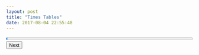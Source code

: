 ```yaml
---
layout: post
title: "Times Tables"
date: 2017-08-04 22:55:48
---
```


<style>
.site {
  max-width: 44rem;
}
table {
    text-align: center;
    margin: 0 auto;
    background-color: white;
}
@media print {
  @page {
    size: landscape;
    orientation: landscape;
  }
  body {
    margin: 0;
  }

  .site {
    max-width: inherit;
    min-height: inherit;
    margin: 0 inherit;
    line-height: 1.5rem;
    background-color: white;
  }

  .copyright {
    display: none;
  }

  .meta {
    display: none;
  }

table, th, td {
    border: 1px solid black;
    border-collapse: collapse;
}
table {
  margin-top: 1rem;
}

th {
  padding: 0.1rem 0.4rem;
}
  input {
    border-style: none;
    display: inline;
  }

  td {min-width: 4rem;}

  ::-webkit-input-placeholder { /* WebKit browsers */
      color: transparent;
  }
  :-moz-placeholder { /* Mozilla Firefox 4 to 18 */
      color: transparent;
  }
  ::-moz-placeholder { /* Mozilla Firefox 19+ */
      color: transparent;
  }
  :-ms-input-placeholder { /* Internet Explorer 10+ */
      color: transparent;
  }

}

th {
    font-family: sans-serif;
}

table input {
    text-align: center;
}

table input[type=number] {
    -moz-appearance:textfield; 
    margin: 0;
    width: 7ch;
} 

table input[type=number]::-webkit-inner-spin-button {
    -webkit-appearance: none;
    margin: 0;
}

.todo {
    background-color: #fee;
}

.done {
    background-color: #efe;
}

progress {
    width: 100%;
}

</style>
<form>
<progress class="no-print" id="progress-bar" value="1" max="144"></progress>
<table id="times-table" ></table>
<input id="next" class="no-print" type="submit" value="Next" />
</form>
<script>
    var size = 12;
    var current = null;
    var todo = [];
    var table = document.getElementById('times-table');
    for (var i=1; i<=size; ++i) {
        var tr = document.createElement('tr');
        if (i === 1) {
            tr.appendChild(document.createElement('th'))
            for (var j=1; j<=size; ++j) {
                var th = document.createElement('th');
                th.innerHTML = '' + j
                tr.appendChild(th)
            }
            table.appendChild(tr);
            tr = document.createElement('tr');
        }
        table.appendChild(tr);
        for (var j=1; j<=size; ++j) {
            var td = document.createElement('td');
            if (j === 1) {
                var th = document.createElement('th');
                th.innerHTML = '' + i
                tr.appendChild(th);
            }
            var input = document.createElement('input');
            input.setAttribute('type', 'text');
            var id = '' + j + " x " + i;
            todo.push(id);
            input.setAttribute('id', id);
            input.setAttribute('placeholder', id)            
            input.setAttribute('disabled', true)
            input.setAttribute('size', 6)
            input.setAttribute('type', 'number')
            input.setAttribute('pattern', '' + j* i)
            input.setAttribute('title', '' + j + ' times ' +  i)

            td.appendChild(input);
            tr.appendChild(td);
        }
    }
    function showWellDone() {
        var marquee = document.createElement('marquee');
        marquee.innerHTML = 'Well Done!'
        var progress = document.getElementById('progress-bar');
        progress.parentElement.appendChild(marquee);
    }

    function checkCurrent(e) {
        var p = current.getAttribute('pattern');
        var v = current.value;
        if (v.trim() === p) {
            var progress = document.getElementById('progress-bar');
            current.setAttribute('class', 'done')
            progress.value = parseInt(progress.value, 10) + 1
            var idx = todo.indexOf(current.id)
            todo.splice(idx, 1)
        } else {
            current.setAttribute('class', 'todo')
        }
    }

    function next() {
        if (current) {
            current.setAttribute('disabled', true)
            checkCurrent()
            current = null;
        }
        if (todo.length === 0) {
            showWellDone()
        } else {
            var idx = Math.floor(todo.length * Math.random());
            var val = todo[idx];
            var input = document.getElementById(val);
            input.removeAttribute('disabled')
            input.focus();
            current = input;
        }
    }

    function moveNext(e) {
        e.preventDefault();
        next()
    }
    var input = document.getElementById('next');
    input.addEventListener("click", moveNext);

    next();

</script>
